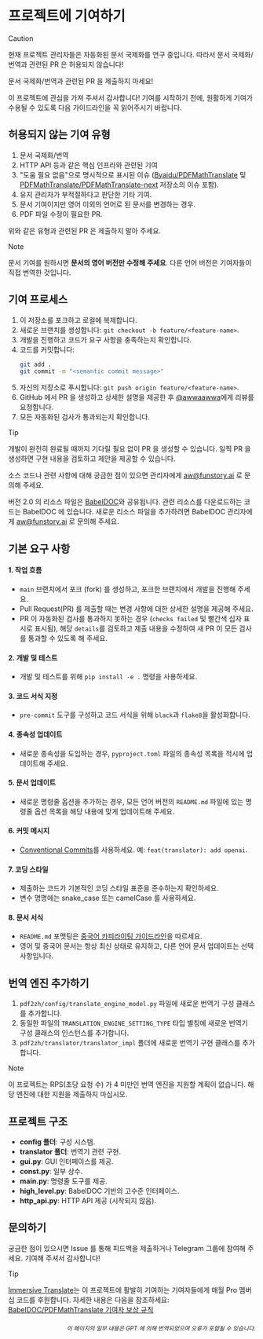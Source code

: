 # 프로젝트에 기여하기

> [!CAUTION]
>
> 현재 프로젝트 관리자들은 자동화된 문서 국제화를 연구 중입니다. 따라서 문서 국제화/번역과 관련된 PR 은 허용되지 않습니다!
>
> 문서 국제화/번역과 관련된 PR 을 제출하지 마세요!

이 프로젝트에 관심을 가져 주셔서 감사합니다! 기여를 시작하기 전에, 원활하게 기여가 수용될 수 있도록 다음 가이드라인을 꼭 읽어주시기 바랍니다.

## 허용되지 않는 기여 유형

1. 문서 국제화/번역
2. HTTP API 등과 같은 핵심 인프라와 관련된 기여
3. "도움 필요 없음"으로 명시적으로 표시된 이슈 ([Byaidu/PDFMathTranslate](Byaidu/PDFMathTranslate) 및 [PDFMathTranslate/PDFMathTranslate-next](PDFMathTranslate/PDFMathTranslate-next) 저장소의 이슈 포함).
4. 유지 관리자가 부적절하다고 판단한 기타 기여.
5. 문서 기여이지만 영어 이외의 언어로 된 문서를 변경하는 경우.
6. PDF 파일 수정이 필요한 PR.

위와 같은 유형과 관련된 PR 은 제출하지 말아 주세요.

> [!NOTE]
>
> 문서 기여를 원하시면 **문서의 영어 버전만 수정해 주세요**. 다른 언어 버전은 기여자들이 직접 번역한 것입니다.

## 기여 프로세스

1. 이 저장소를 포크하고 로컬에 복제합니다.
2. 새로운 브랜치를 생성합니다: `git checkout -b feature/<feature-name>`.
3. 개발을 진행하고 코드가 요구 사항을 충족하는지 확인합니다.
4. 코드를 커밋합니다:
   ```bash
   git add .
   git commit -m "<semantic commit message>"
   ```
5. 자신의 저장소로 푸시합니다: `git push origin feature/<feature-name>`.
6. GitHub 에서 PR 을 생성하고 상세한 설명을 제공한 후 [@awwaawwa](https://github.com/awwaawwa)에게 리뷰를 요청합니다.
7. 모든 자동화된 검사가 통과되는지 확인합니다.

> [!TIP]
>
> 개발이 완전히 완료될 때까지 기다릴 필요 없이 PR 을 생성할 수 있습니다. 일찍 PR 을 생성하면 구현 내용을 검토하고 제안을 제공할 수 있습니다.
>
> 소스 코드나 관련 사항에 대해 궁금한 점이 있으면 관리자에게 aw@funstory.ai 로 문의해 주세요.
>
> 버전 2.0 의 리소스 파일은 [BabelDOC](https://github.com/funstory-ai/BabelDOC)와 공유됩니다. 관련 리소스를 다운로드하는 코드는 BabelDOC 에 있습니다. 새로운 리소스 파일을 추가하려면 BabelDOC 관리자에게 aw@funstory.ai 로 문의해 주세요.

## 기본 요구 사항

<h4 id="sop">1. 작업 흐름</h4>

   - `main` 브랜치에서 포크 (fork) 를 생성하고, 포크한 브랜치에서 개발을 진행해 주세요.
   - Pull Request(PR) 를 제출할 때는 변경 사항에 대한 상세한 설명을 제공해 주세요.
   - PR 이 자동화된 검사를 통과하지 못하는 경우 (`checks failed` 및 빨간색 십자 표시로 표시됨), 해당 `details`를 검토하고 제출 내용을 수정하여 새 PR 이 모든 검사를 통과할 수 있도록 해 주세요.


<h4 id="dev&test">2. 개발 및 테스트</h4>

   - 개발 및 테스트를 위해 `pip install -e .` 명령을 사용하세요.


<h4 id="format">3. 코드 서식 지정</h4>

   - `pre-commit` 도구를 구성하고 코드 서식을 위해 `black`과 `flake8`을 활성화합니다.


<h4 id="requpdate">4. 종속성 업데이트</h4>

   - 새로운 종속성을 도입하는 경우, `pyproject.toml` 파일의 종속성 목록을 적시에 업데이트해 주세요.


<h4 id="docupdate">5. 문서 업데이트</h4>

   - 새로운 명령줄 옵션을 추가하는 경우, 모든 언어 버전의 `README.md` 파일에 있는 명령줄 옵션 목록을 해당 내용에 맞게 업데이트해 주세요.


<h4 id="commitmsg">6. 커밋 메시지</h4>

   - [Conventional Commits](https://www.conventionalcommits.org/en/v1.0.0/)를 사용하세요. 예: `feat(translator): add openai`.


<h4 id="codestyle">7. 코딩 스타일</h4>

   - 제출하는 코드가 기본적인 코딩 스타일 표준을 준수하는지 확인하세요.
   - 변수 명명에는 snake_case 또는 camelCase 를 사용하세요.


<h4 id="doctypo">8. 문서 서식</h4>

   - `README.md` 포맷팅은 [중국어 카피라이팅 가이드라인](https://github.com/sparanoid/chinese-copywriting-guidelines)을 따르세요.
   - 영어 및 중국어 문서는 항상 최신 상태로 유지하고, 다른 언어 문서 업데이트는 선택 사항입니다.

## 번역 엔진 추가하기

1. `pdf2zh/config/translate_engine_model.py` 파일에 새로운 번역기 구성 클래스를 추가합니다.
2. 동일한 파일의 `TRANSLATION_ENGINE_SETTING_TYPE` 타입 별칭에 새로운 번역기 구성 클래스의 인스턴스를 추가합니다.
3. `pdf2zh/translator/translator_impl` 폴더에 새로운 번역기 구현 클래스를 추가합니다.

> [!NOTE]
>
> 이 프로젝트는 RPS(초당 요청 수) 가 4 미만인 번역 엔진을 지원할 계획이 없습니다. 해당 엔진에 대한 지원을 제출하지 마십시오.

## 프로젝트 구조

- **config 폴더**: 구성 시스템.
- **translator 폴더**: 번역기 관련 구현.
- **gui.py**: GUI 인터페이스를 제공.
- **const.py**: 일부 상수.
- **main.py**: 명령줄 도구를 제공.
- **high_level.py**: BabelDOC 기반의 고수준 인터페이스.
- **http_api.py**: HTTP API 제공 (시작되지 않음).

## 문의하기

궁금한 점이 있으시면 Issue 를 통해 피드백을 제출하거나 Telegram 그룹에 참여해 주세요. 기여해 주셔서 감사합니다!

> [!TIP]
>
> [Immersive Translate](https://immersivetranslate.com)는 이 프로젝트에 활발히 기여하는 기여자들에게 매월 Pro 멤버십 코드를 후원합니다. 자세한 내용은 다음을 참조하세요: [BabelDOC/PDFMathTranslate 기여자 보상 규칙](https://funstory-ai.github.io/BabelDOC/CONTRIBUTOR_REWARD/)

<div align="right"> 
<h6><small>이 페이지의 일부 내용은 GPT 에 의해 번역되었으며 오류가 포함될 수 있습니다.</small></h6>